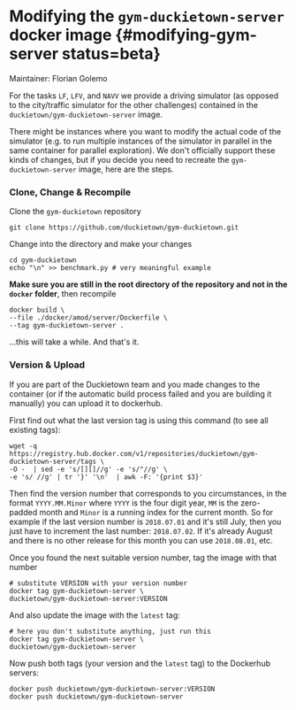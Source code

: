 # Modifying the `gym-duckietown-server` docker image {#modifying-gym-server status=beta}

Maintainer: Florian Golemo

For the tasks `LF`, `LFV`, and `NAVV` we provide a driving simulator (as opposed to the city/traffic simulator for the other challenges) contained in the `duckietown/gym-duckietown-server` image.

There might be instances where you want to modify the actual code of the simulator (e.g. to run multiple instances of the simulator in parallel in the same container for parallel exploration). We don't officially support these kinds of changes, but if you decide you need to recreate the `gym-duckietown-server` image, here are the steps.

### Clone, Change & Recompile

Clone the `gym-duckietown` repository

    git clone https://github.com/duckietown/gym-duckietown.git

Change into the directory and make your changes

    cd gym-duckietown
    echo "\n" >> benchmark.py # very meaningful example

**Make sure you are still in the root directory of the repository and not in the `docker` folder**, then recompile

    docker build \
    --file ./docker/amod/server/Dockerfile \
    --tag gym-duckietown-server .

...this will take a while. And that's it.

### Version & Upload

If you are part of the Duckietown team and you made changes to the container (or if the automatic build process failed and you are building it manually) you can upload it to dockerhub.

First find out what the last version tag is using this command (to see all existing tags):

    wget -q https://registry.hub.docker.com/v1/repositories/duckietown/gym-duckietown-server/tags \
    -O -  | sed -e 's/[][]//g' -e 's/"//g' \
    -e 's/ //g' | tr '}' '\n'  | awk -F: '{print $3}'

Then find the version number that corresponds to you circumstances, in the format `YYYY.MM.Minor` where `YYYY` is the four digit year, `MM` is the zero-padded month and `Minor` is a running index for the current month. So for example if the last version number is `2018.07.01` and it's still July, then you just have to increment the last number: `2018.07.02`. If it's already August and there is no other release for this month you can use `2018.08.01`, etc.

Once you found the next suitable version number, tag the image with that number

    # substitute VERSION with your version number
    docker tag gym-duckietown-server \
    duckietown/gym-duckietown-server:VERSION

And also update the image with the `latest` tag:

    # here you don't substitute anything, just run this
    docker tag gym-duckietown-server \
    duckietown/gym-duckietown-server

Now push both tags (your version and the `latest` tag) to the Dockerhub servers:

    docker push duckietown/gym-duckietown-server:VERSION
    docker push duckietown/gym-duckietown-server
